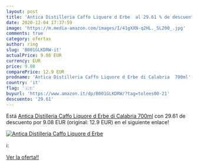 ```yaml
---
layout: post
title: 'Antica Distilleria Caffo Liquore d Erbe  al 29.61 % de descuento'
date: 2020-12-04 17:37:59
image: 'https://m.media-amazon.com/images/I/41gXXN-q2HL._SL200_.jpg'
comments: true
category: ofertas
author: ring
slug: 'B001GLKDRW-it'
actualPrice: 9.08 EUR
currency: EUR
price: 9.08
comparePrice: 12.9 EUR
prodname: 'Antica Distilleria Caffo Liquore d Erbe di Calabria  700ml'
country: 'it'
flag: '🇮🇹'
buyurl: 'https://www.amazon.it/dp/B001GLKDRW/?tag=tolees00-21'
descuento: '29.61'
---
```


Está [Antica Distilleria Caffo Liquore d Erbe di Calabria  700ml](https://www.amazon.it/dp/B001GLKDRW/?tag=tolees00-21) con 29.61 de descuento por 9.08 EUR (original: 12.9 EUR) en el siguiente enlace!

[![Antica Distilleria Caffo Liquore d Erbe ](https://m.media-amazon.com/images/I/41gXXN-q2HL._SL200_.jpg)](https://www.amazon.it/dp/B001GLKDRW/?tag=tolees00-21)

ℹ️:


[Ver la oferta!!](https://www.amazon.it/dp/B001GLKDRW/?tag=tolees00-21)
